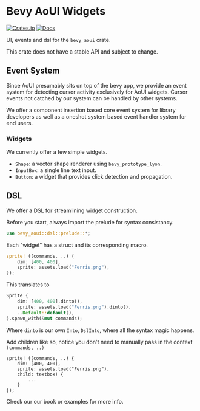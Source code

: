 # Bevy AoUI Widgets

[![Crates.io](https://img.shields.io/crates/v/bevy_aoui.svg)](https://crates.io/crates/bevy_aoui)
[![Docs](https://docs.rs/bevy_aoui/badge.svg)](https://docs.rs/bevy_aoui/latest/bevy_aoui/)

UI, events and dsl for the `bevy_aoui` crate.

This crate does not have a stable API and subject to change.

## Event System

Since AoUI presumably sits on top of the bevy app, we provide an event system
for detecting cursor activity exclusively for AoUI widgets. Cursor events not
catched by our system can be handled by other systems.

We offer a component insertion based core event system for library developers
as well as a oneshot system based event handler system for end users.

### Widgets

We currently offer a few simple widgets.

* `Shape`: a vector shape renderer using `bevy_prototype_lyon`.
* `InputBox`: a single line text input.
* `Button`: a widget that provides click detection and propagation.

## DSL

We offer a DSL for streamlining widget construction.

Before you start, always import the prelude for syntax consistancy.

```rust
use bevy_aoui::dsl::prelude::*;
```

Each "widget" has a struct and its corresponding macro.

```rust
sprite! ((commands, ..) {
    dim: [400, 400],
    sprite: assets.load("Ferris.png"),
});
```

This translates to

```rust
Sprite {
    dim: [400, 400].dinto(),
    sprite: assets.load("Ferris.png").dinto(),
    ..Default::default(),
}.spawn_with(&mut commands);
```

Where `dinto` is our own `Into`, `DslInto`,
where all the syntax magic happens.

Add children like so, notice you don't need to manually pass in
the context `(commands, ..)`

```rust]
sprite! ((commands, ..) {
    dim: [400, 400],
    sprite: assets.load("Ferris.png"),
    child: textbox! {
        ...
    }
});
```

Check our our book or examples for more info.
